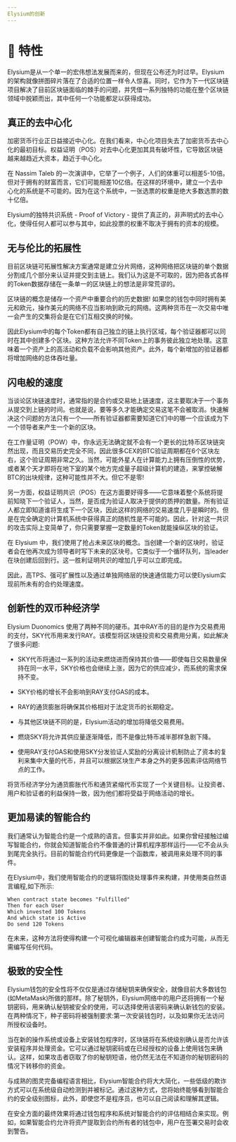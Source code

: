 ```yaml
---
Elysium的创新
---
```


# 🌟 特性

Elysium是从一个单一的宏伟想法发展而来的，但现在公布还为时过早。Elysium的架构就像拼图碎片落在了合适的位置一样令人惊喜。同时，它作为下一代区块链项目解决了目前区块链面临的棘手的问题，并凭借一系列独特的功能在整个区块链领域中脱颖而出，其中任何一个功能都足以获得成功。

## 真正的去中心化

加密货币行业正日益接近中心化。在我们看来，中心化项目失去了加密货币去中心化的最初目标。权益证明（POS）对去中心化更加其具有破坏性，它导致区块链越来越趋近大资本，趋近于中心化。

在 Nassim Taleb 的一次演讲中，它举了一个例子，人们的体重可以相差5-10倍。但对于拥有的财富而言，它们可能相差10亿倍。在这样的环境中，建立一个去中心化的系统是不可能的。因为在这个系统中，一张选票的权重是绝大多数选票的数十亿倍。

Elysium的独特共识系统 - Proof of Victory - 提供了真正的，非声明式的去中心化，使得任何人都可以参与其中，如此投票的权重不取决于拥有的资本的规模。

## 无与伦比的拓展性 <a href="#4dc9" id="4dc9"></a>

目前区块链可拓展性解决方案通常是建立分片网络，这种网络把区块链的单个数据分割成几个部分来认证并提交到主链上。我们认为这是不可取的，因为把各式各样的Token数据存储在一条单一的区块链上的想法是非常荒谬的。

区块链的概念是储存一个资产中重要合约的历史数据! 如果您的钱包中同时拥有美元和欧元，操作美元的网络不应当影响到欧元的网络。这两种货币在一次交易中唯一会产生的交集将会是在它们互相交换的时候。

因此Elysium中的每个Token都有自己独立的链上执行区域，每个验证器都可以同时在其中创建多个区块。这种方法允许不同Token上的事务彼此独立地处理。这意味着一个资产上的高活动和负载不会影响其他资产。此外，每个新增加的验证器都将增加网络的总体吞吐量。
## 闪电般的速度

当谈论区块链速度时，通常指的是合约或交易地上链速度，这主要取决于一个事务从提交到上链的时间。也就是说，要等多久才能确定交易这笔不会被取消。快速解决这个问题的方法只有一个——所有验证器都需要知道它们中的哪一个应该成为下一个领导者来产生一个新的区块。

在工作量证明（POW）中，你永远无法确定就不会有一个更长的比特币区块链突然出现，而且交易历史完全不同，因此很多CEX的BTC验证周期都在6个区块左右，这个验证周期非常之久。当然，可能外星人在计算能力上拥有压倒性的优势，或者某个天才即将在地下室的某个地方完成量子超级计算机的建造，来掌控破解BTC的出块规律，这种可能性并不大。但它不是零!

另一方面，权益证明共识（POS）在这方面要好得多——它意味着整个系统将提前知晓下一个验证人，当然，是否成为验证人取决于提供的质押的数量。所有验证人都立即知道谁将生成下一个区块，因此这样的网络的交易速度几乎是瞬时的。但是在完全确定的计算机系统中获得真正的随机性是不可能的。因此，针对这一共识的攻击实际上变简单了，你只需要掌握一定数量的Token就能操纵区块的验证。

在 Elysium 中，我们使用了抢占未来区块的概念。当创建一个新的区块时，验证者会在他再次成为领导者时写下未来的区块号。它类似于一个循环队列，当leader在块创建后回到行。这一胜利证明共识的增加几乎可以立即完成。

因此，高TPS、强可扩展性以及通过单独网络层的快速通信能力可以使Elysium实现前所未有的合约处理速度。

## 创新性的双币种经济学

Elysium Duonomics 使用了两种不同的硬币。其中RAY币的目的是作为交易费用的支付，SKY代币用来发行RAY。该模型将区块链投资和交易费用分离，如此解决了很多问题:

* SKY代币将通过一系列的活动来燃烧进而保持其价值——即使每日交易数量保持在同一水平，SKY价格也会继续上涨，因为它的供应减少，而系统的需求保持不变。

* SKY价格的增长不会影响到RAY支付GAS的成本。

* RAY的通货膨胀将确保其价格相对于法定货币的长期稳定。

* 与其他区块链不同的是，Elysium活动的增加将降低交易费用。

* 燃烧SKY将允许其供应量逐渐降低，而不是像比特币减半那样急剧下降。

* 使用RAY支付GAS和使用SKY分发验证人奖励的分离设计机制防止了资本的复利来集中大量的代币，并且可以根据区块生产本身之外的更多因素评估网络节点的工作。

将货币经济学分为通货膨胀代币和通货紧缩代币实现了一个关键目标。让投资者、用户和验证者的利益保持一致，因为他们都将受益于网络活动的增长。

## 更加易读的智能合约

我们通常认为智能合约是一个成熟的语言。但事实并非如此。如果你曾经接触过编写智能合约，你就会知道智能合约不像普通的计算机程序那样运行——它不会从头到尾完全执行。目前的智能合约代码更像是一个函数库，被调用来处理不同的事件。

在Elysium中，我们使用智能合约的逻辑将围绕处理事件来构建，并使用类自然语言编程,如下所示:

```
When contract state becomes "Fulfilled"
Then for each User
Which invested 100 Tokens
And which state is Active
Do send 120 Tokens
```

在未来，这种方法将使得构建一个可视化编辑器来创建智能合约成为可能，从而无需编写任何代码。

## 极致的安全性

Elysium钱包的安全性将不仅仅是通过存储秘钥来确保安全，就像目前大多数钱包(如MetaMask)所做的那样。除了秘钥外，Elysium网络中的用户还将拥有一个秘钥密码，用来确认秘钥被安全的使用，可以选择使用该密码来确认新钱包的安装。在两种情况下，种子密码将被强制要求:第一次安装钱包时，以及如果你无法访问所授权设备时。

当在新的操作系统或设备上安装钱包程序时，区块链将在系统级别确认是否允许该安装程序并处理资金。它可以通过秘钥密码或在已经授权的设备上使用钱包来确认。这样，如果攻击者窃取了你的秘钥短语，他仍然无法在不知道你的秘钥密码的情况下转移你的资金。

与成熟的图灵完备编程语言相比，Elysium智能合约将大大简化，一些低级的欺诈方式可以在系统级自动检测到并被标记。通过这种方式，您将始终能够看到智能合约的安全级别图标，此外，即使您不是程序员，也可以自己阅读和理解其逻辑。

在安全方面的最终效果将通过钱包程序和系统对智能合约的评估相结合来实现。例如，如果智能合约允许将资产提取到合约所有者的钱包中，用户在签署交易时会收到警告。